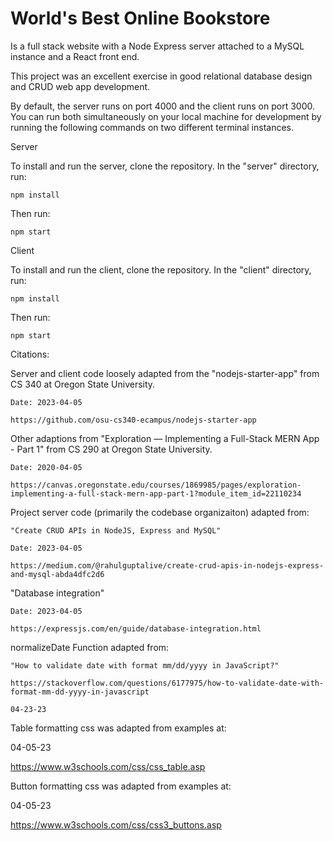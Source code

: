 # World's Best Online Bookstore

Is a full stack website with a Node Express server attached to a MySQL instance and a React front end.

This project was an excellent exercise in good relational database design and CRUD web app development.

By default, the server runs on port 4000 and the client runs on port 3000. You can run both simultaneously on your local machine for development by running the following commands on two different terminal instances.

Server

To install and run the server, clone the repository. In the "server" directory, run:

`npm install`

Then run:

`npm start`

Client

To install and run the client, clone the repository. In the "client" directory, run:

`npm install`

Then run:

`npm start`



Citations: 

 

Server and client code loosely adapted from the "nodejs-starter-app" from CS 340 at Oregon State University. 

    Date: 2023-04-05 

    https://github.com/osu-cs340-ecampus/nodejs-starter-app 

 

Other adaptions from "Exploration — Implementing a Full-Stack MERN App - Part 1" from CS 290 at Oregon State University. 

    Date: 2020-04-05 

    https://canvas.oregonstate.edu/courses/1869985/pages/exploration-implementing-a-full-stack-mern-app-part-1?module_item_id=22110234 

 

Project server code (primarily the codebase organizaiton) adapted from: 

    "Create CRUD APIs in NodeJS, Express and MySQL" 

    Date: 2023-04-05 

    https://medium.com/@rahulguptalive/create-crud-apis-in-nodejs-express-and-mysql-abda4dfc2d6 

 

"Database integration" 

    Date: 2023-04-05 

    https://expressjs.com/en/guide/database-integration.html 

 

normalizeDate Function adapted from: 

    "How to validate date with format mm/dd/yyyy in JavaScript?" 

    https://stackoverflow.com/questions/6177975/how-to-validate-date-with-format-mm-dd-yyyy-in-javascript 

    04-23-23 

 

Table formatting css was adapted from examples at: 

  04-05-23 

  https://www.w3schools.com/css/css_table.asp 

 

Button formatting css was adapted from examples at: 

  04-05-23 

  https://www.w3schools.com/css/css3_buttons.asp 
